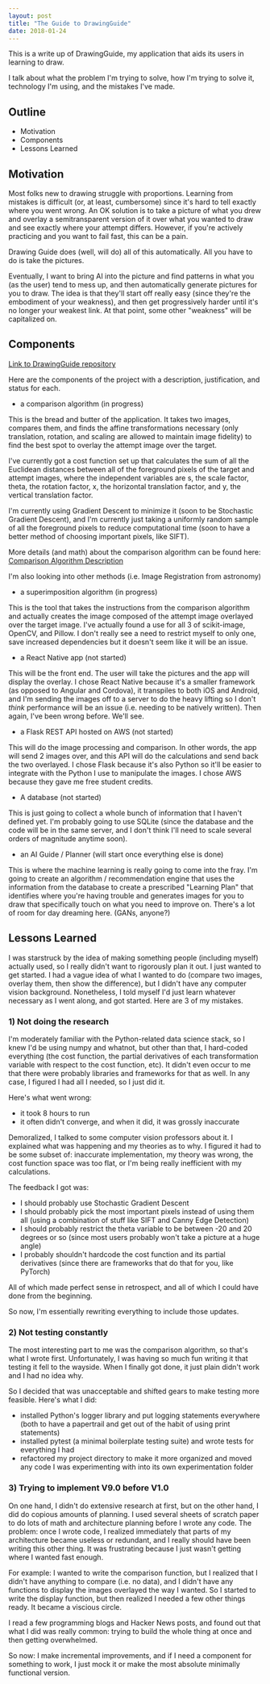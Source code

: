 ```yaml
---
layout: post
title: "The Guide to DrawingGuide"
date: 2018-01-24
---
```


This is a write up of DrawingGuide, my application that aids its users in learning to draw.

I talk about what the problem I'm trying to solve, how I'm trying to solve it, technology I'm using, and the mistakes I've made.

## Outline

- Motivation
- Components
- Lessons Learned

## Motivation

Most folks new to drawing struggle with proportions. Learning from mistakes is difficult (or, at least, cumbersome) since it's hard to tell exactly where you went wrong. An OK solution is to take a picture of what you drew and overlay a semitransparent version of it over what you wanted to draw and see exactly where your attempt differs. However, if you're actively practicing and you want to fail fast, this can be a pain. 

Drawing Guide does (well, will do) all of this automatically. All you have to do is take the pictures.

Eventually, I want to bring AI into the picture and find patterns in what you (as the user) tend to mess up, and then automatically generate pictures for you to draw. The idea is that they'll start off really easy (since they're the embodiment of your weakness), and then get progressively harder until it's no longer your weakest link. At that point, some other "weakness" will be capitalized on.

## Components

[Link to DrawingGuide repository](https://github.com/joshualmitchell/DrawingGuide "DrawingGuide")

Here are the components of the project with a description, justification, and status for each.

- a comparison algorithm (in progress)

This is the bread and butter of the application. It takes two images, compares them, and finds the affine transformations necessary (only translation, rotation, and scaling are allowed to maintain image fidelity) to find the best spot to overlay the attempt image over the target.

I've currently got a cost function set up that calculates the sum of all the Euclidean distances between all of the foreground pixels of the target and attempt images, where the independent variables are s, the scale factor, theta, the rotation factor, x, the horizontal translation factor, and y, the vertical translation factor. 

I'm currently using Gradient Descent to minimize it (soon to be Stochastic Gradient Descent), and I'm currently just taking a uniformly random sample of all the foreground pixels to reduce computational time (soon to have a better method of choosing important pixels, like SIFT).

More details (and math) about the comparison algorithm can be found here: [Comparison Algorithm Description](https://github.com/joshualmitchell/DrawingGuide/blob/master/Description.pdf "Comparison Algorithm Description")

I'm also looking into other methods (i.e. Image Registration from astronomy)

- a superimposition algorithm (in progress)

This is the tool that takes the instructions from the comparison algorithm and actually creates the image composed of the attempt image overlayed over the target image. I've actually found a use for all 3 of scikit-image, OpenCV, and Pillow. I don't really see a need to restrict myself to only one, save increased dependencies but it doesn't seem like it will be an issue.

- a React Native app (not started)

This will be the front end. The user will take the pictures and the app will display the overlay. I chose React Native because it's a smaller framework (as opposed to Angular and Cordova), it transpiles to both iOS and Android, and I'm sending the images off to a server to do the heavy lifting so I don't *think* performance will be an issue (i.e. needing to be natively written). Then again, I've been wrong before. We'll see.

- a Flask REST API hosted on AWS (not started)

This will do the image processing and comparison. In other words, the app will send 2 images over, and this API will do the calculations and send back the two overlayed. I chose Flask because it's also Python so it'll be easier to integrate with the Python I use to manipulate the images. I chose AWS because they gave me free student credits.

- A database (not started)

This is just going to collect a whole bunch of information that I haven't defined yet. I'm probably going to use SQLite (since the database and the code will be in the same server, and I don't think I'll need to scale several orders of magnitude anytime soon).

- an AI Guide / Planner (will start once everything else is done)

This is where the machine learning is really going to come into the fray. I'm going to create an algorithm / recommendation engine that uses the information from the database to create a prescribed "Learning Plan" that identifies where you're having trouble and generates images for you to draw that specifically touch on what you need to improve on. There's a lot of room for day dreaming here. (GANs, anyone?)

## Lessons Learned

I was starstruck by the idea of making something people (including myself) actually used, so I really didn't want to rigorously plan it out. I just wanted to get started. I had a vague idea of what I wanted to do (compare two images, overlay them, then show the difference), but I didn't have any computer vision background. Nonetheless, I told myself I'd just learn whatever necessary as I went along, and got started. Here are 3 of my mistakes.

### 1) Not doing the research

I'm moderately familiar with the Python-related data science stack, so I knew I'd be using numpy and whatnot, but other than that, I hard-coded everything (the cost function, the partial derivatives of each transformation variable with respect to the cost function, etc). It didn't even occur to me that there were probably libraries and frameworks for that as well. In any case, I figured I had all I needed, so I just did it. 

Here's what went wrong:

- it took 8 hours to run
- it often didn't converge, and when it did, it was grossly inaccurate

Demoralized, I talked to some computer vision professors about it. I explained what was happening and my theories as to why. I figured it had to be some subset of: inaccurate implementation, my theory was wrong, the cost function space was too flat, or I'm being really inefficient with my calculations.

The feedback I got was:

- I should probably use Stochastic Gradient Descent
- I should probably pick the most important pixels instead of using them all (using a combination of stuff like SIFT and Canny Edge Detection)
- I should probably restrict the theta variable to be between -20 and 20 degrees or so (since most users probably won't take a picture at a huge angle)
- I probably shouldn't hardcode the cost function and its partial derivatives (since there are frameworks that do that for you, like PyTorch)

All of which made perfect sense in retrospect, and all of which I could have done from the beginning.

So now, I'm essentially rewriting everything to include those updates.

### 2) Not testing constantly

The most interesting part to me was the comparison algorithm, so that's what I wrote first. Unfortunately, I was having so much fun writing it that testing it fell to the wayside. When I finally got done, it just plain didn't work and I had no idea why.

So I decided that was unacceptable and shifted gears to make testing more feasible. Here's what I did:

- installed Python's logger library and put logging statements everywhere (both to have a papertrail and get out of the habit of using print statements)
- installed pytest (a minimal boilerplate testing suite) and wrote tests for everything I had
- refactored my project directory to make it more organized and moved any code I was experimenting with into its own experimentation folder

### 3) Trying to implement V9.0 before V1.0

On one hand, I didn't do extensive research at first, but on the other hand, I did do copious amounts of planning. I used several sheets of scratch paper to do lots of math and architecture planning before I wrote any code. The problem: once I wrote code, I realized immediately that parts of my architecture became useless or redundant, and I really should have been writing this other thing. It was frustrating because I just wasn't getting where I wanted fast enough.

For example: I wanted to write the comparison function, but I realized that I didn't have anything to compare (i.e. no data), and I didn't have any functions to display the images overlayed the way I wanted. So I started to write the display function, but then realized I needed a few other things ready. It became a viscious circle.

I read a few programming blogs and Hacker News posts, and found out that what I did was really common: trying to build the whole thing at once and then getting overwhelmed.

So now: I make incremental improvements, and if I need a component for something to work, I just mock it or make the most absolute minimally functional version.
